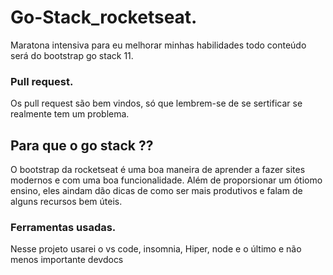 # Go-Stack_rocketseat.

Maratona intensiva para eu melhorar minhas habilidades 
todo  conteúdo será do bootstrap go stack 11.

### Pull request.

Os pull request são bem vindos, só que lembrem-se de se sertificar se 
realmente tem um problema.

## Para que o go stack ??

O bootstrap da rocketseat é uma boa maneira de aprender a fazer sites modernos 
e com uma boa funcionalidade. Além de proporsionar um ótiomo ensino, eles aindam dão 
dicas de como ser mais produtivos e falam de alguns recursos bem úteis.

### Ferramentas usadas.

Nesse projeto usarei o vs code, insomnia, Hiper, node e 
o último e não menos importante devdocs
